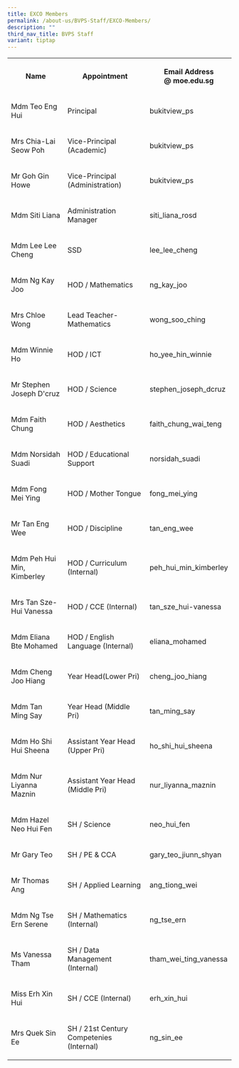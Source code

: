 ```yaml
---
title: EXCO Members
permalink: /about-us/BVPS-Staff/EXCO-Members/
description: ""
third_nav_title: BVPS Staff
variant: tiptap
---
```

<table><tbody><tr><th rowspan="1" colspan="1"><p>Name</p></th><th rowspan="1" colspan="1"><p>Appointment</p></th><th rowspan="1" colspan="1"><p>Email Address<br>@ moe.edu.sg</p></th></tr><tr><td rowspan="1" colspan="1"><p>Mdm Teo Eng Hui <br></p></td><td rowspan="1" colspan="1"><p>Principal</p></td><td rowspan="1" colspan="1"><p>bukitview_ps</p></td></tr><tr><td rowspan="1" colspan="1"><p>Mrs Chia-Lai Seow Poh</p></td><td rowspan="1" colspan="1"><p>Vice-Principal (Academic)</p></td><td rowspan="1" colspan="1"><p>bukitview_ps</p></td></tr><tr><td rowspan="1" colspan="1"><p>Mr Goh Gin Howe</p></td><td rowspan="1" colspan="1"><p>Vice-Principal (Administration)</p></td><td rowspan="1" colspan="1"><p>bukitview_ps</p></td></tr><tr><td rowspan="1" colspan="1"><p>Mdm Siti Liana</p></td><td rowspan="1" colspan="1"><p>Administration Manager</p></td><td rowspan="1" colspan="1"><p>siti_liana_rosd<br></p></td></tr><tr><td rowspan="1" colspan="1"><p>Mdm Lee Lee Cheng</p></td><td rowspan="1" colspan="1"><p>SSD</p></td><td rowspan="1" colspan="1"><p>lee_lee_cheng</p></td></tr><tr><td rowspan="1" colspan="1"><p>Mdm Ng Kay Joo</p></td><td rowspan="1" colspan="1"><p>HOD / Mathematics</p></td><td rowspan="1" colspan="1"><p>ng_kay_joo</p></td></tr><tr><td rowspan="1" colspan="1"><p>Mrs Chloe Wong</p></td><td rowspan="1" colspan="1"><p>Lead Teacher- Mathematics</p></td><td rowspan="1" colspan="1"><p>wong_soo_ching</p></td></tr><tr><td rowspan="1" colspan="1"><p>Mdm Winnie Ho <br></p></td><td rowspan="1" colspan="1"><p>HOD / ICT</p></td><td rowspan="1" colspan="1"><p>ho_yee_hin_winnie</p></td></tr><tr><td rowspan="1" colspan="1"><p>Mr Stephen Joseph D'cruz</p></td><td rowspan="1" colspan="1"><p>HOD / Science</p></td><td rowspan="1" colspan="1"><p>stephen_joseph_dcruz<br></p></td></tr><tr><td rowspan="1" colspan="1"><p>Mdm Faith Chung</p></td><td rowspan="1" colspan="1"><p>HOD / Aesthetics</p></td><td rowspan="1" colspan="1"><p>faith_chung_wai_teng</p></td></tr><tr><td rowspan="1" colspan="1"><p>Mdm Norsidah Suadi <br></p></td><td rowspan="1" colspan="1"><p>HOD / Educational Support</p></td><td rowspan="1" colspan="1"><p>norsidah_suadi<br></p></td></tr><tr><td rowspan="1" colspan="1"><p>Mdm Fong Mei Ying</p></td><td rowspan="1" colspan="1"><p>HOD / Mother Tongue</p></td><td rowspan="1" colspan="1"><p>fong_mei_ying</p></td></tr><tr><td rowspan="1" colspan="1"><p>Mr Tan Eng Wee</p></td><td rowspan="1" colspan="1"><p>HOD / Discipline</p></td><td rowspan="1" colspan="1"><p>tan_eng_wee</p></td></tr><tr><td rowspan="1" colspan="1"><p>Mdm Peh Hui Min, Kimberley</p></td><td rowspan="1" colspan="1"><p>HOD / Curriculum (Internal)</p></td><td rowspan="1" colspan="1"><p>peh_hui_min_kimberley</p></td></tr><tr><td rowspan="1" colspan="1"><p>Mrs Tan Sze-Hui Vanessa</p></td><td rowspan="1" colspan="1"><p>HOD / CCE (Internal)</p></td><td rowspan="1" colspan="1"><p>tan_sze_hui-vanessa</p></td></tr><tr><td rowspan="1" colspan="1"><p>Mdm Eliana Bte Mohamed</p></td><td rowspan="1" colspan="1"><p>HOD / English Language (Internal)</p></td><td rowspan="1" colspan="1"><p>eliana_mohamed</p></td></tr><tr><td rowspan="1" colspan="1"><p>Mdm Cheng Joo Hiang</p></td><td rowspan="1" colspan="1"><p>Year Head(Lower Pri)</p></td><td rowspan="1" colspan="1"><p>cheng_joo_hiang</p></td></tr><tr><td rowspan="1" colspan="1"><p>Mdm Tan Ming Say</p></td><td rowspan="1" colspan="1"><p>Year Head (Middle Pri)<br></p></td><td rowspan="1" colspan="1"><p>tan_ming_say</p></td></tr><tr><td rowspan="1" colspan="1"><p>Mdm Ho Shi Hui Sheena</p></td><td rowspan="1" colspan="1"><p>Assistant Year Head (Upper Pri)</p></td><td rowspan="1" colspan="1"><p>ho_shi_hui_sheena</p></td></tr><tr><td rowspan="1" colspan="1"><p>Mdm Nur Liyanna Maznin</p></td><td rowspan="1" colspan="1"><p>Assistant Year Head (Middle Pri)</p></td><td rowspan="1" colspan="1"><p>nur_liyanna_maznin</p></td></tr><tr><td rowspan="1" colspan="1"><p>Mdm Hazel Neo Hui Fen</p></td><td rowspan="1" colspan="1"><p>SH / Science</p></td><td rowspan="1" colspan="1"><p>neo_hui_fen</p></td></tr><tr><td rowspan="1" colspan="1"><p>Mr Gary Teo<br></p></td><td rowspan="1" colspan="1"><p>SH / PE &amp; CCA<br></p></td><td rowspan="1" colspan="1"><p>gary_teo_jiunn_shyan</p></td></tr><tr><td rowspan="1" colspan="1"><p>Mr Thomas Ang</p></td><td rowspan="1" colspan="1"><p>SH / Applied Learning</p></td><td rowspan="1" colspan="1"><p>ang_tiong_wei</p></td></tr><tr><td rowspan="1" colspan="1"><p>Mdm Ng Tse Ern Serene</p></td><td rowspan="1" colspan="1"><p>SH / Mathematics (Internal)</p></td><td rowspan="1" colspan="1"><p>ng_tse_ern</p></td></tr><tr><td rowspan="1" colspan="1"><p>Ms Vanessa Tham</p></td><td rowspan="1" colspan="1"><p>SH / Data Management (Internal)</p></td><td rowspan="1" colspan="1"><p>tham_wei_ting_vanessa</p></td></tr><tr><td rowspan="1" colspan="1"><p>Miss Erh Xin Hui</p></td><td rowspan="1" colspan="1"><p>SH / CCE (Internal)</p></td><td rowspan="1" colspan="1"><p>erh_xin_hui</p></td></tr><tr><td rowspan="1" colspan="1"><p>Mrs Quek Sin Ee</p></td><td rowspan="1" colspan="1"><p>SH / 21st Century Competenies (Internal)</p></td><td rowspan="1" colspan="1"><p>ng_sin_ee</p></td></tr></tbody></table><p></p>